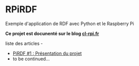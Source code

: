 # RPiRDF
Exemple d'application de RDF avec Python et le Raspberry Pi

**Ce projet est docunenté sur le blog [cl-rpi.fr](http://cl-rpi.fr)**

liste des articles -

- [PiRDF #1 : Présentation du projet](http://cl-rpi.fr/index.php/2018/10/10/pirdf-1-presentation-du-projet/)
- to be continued...
